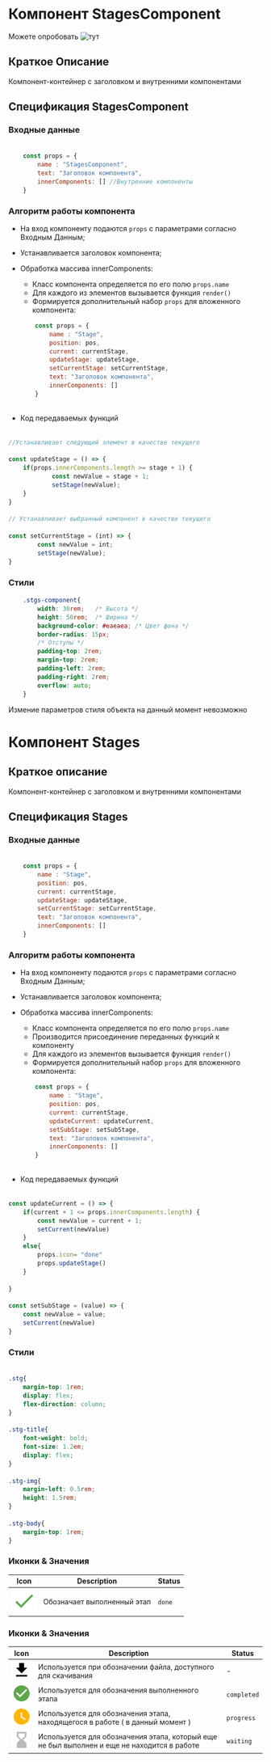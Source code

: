 # Компонент StagesComponent

Можете опробовать ![тут]("https://stagecomponent.herokuapp.com") 

## Краткое Описание 

Компонент-контейнер с заголовком и внутренними компонентами

## Спецификация StagesComponent


### Входные данные

```js

    const props = {
        name : "StagesComponent",
        text: "Заголовок компонента",
        innerComponents: [] //Внутренние компоненты
    }

```

### Алгоритм работы компонента

* На вход компоненту подаются `props` с параметрами согласно Входным Данным;
* Устанавливается заголовок компонента;
* Обработка массива innerComponents:
    * Класс компонента определяется по его полю `props.name`
    * Для каждого из элементов вызывается функция `render()`
    * Формируется дополнительный набор `props` для вложенного компонента:

    ```js
        const props = {
            name : "Stage",
            position: pos,
            current: currentStage,
            updateStage: updateStage,
            setCurrentStage: setCurrentStage,
            text: "Заголовок компонента",
            innerComponents: []
        }
     
    ```

* Код передаваемых функций

```js

//Устанавливает следующий элемент в качестве текущего

const updateStage = () => {
    if(props.innerComponents.length >= stage + 1) {
            const newValue = stage + 1;
            setStage(newValue);
    }
}

// Устанавливает выбранный компонент в качестве текущего

const setCurrentStage = (int) => {
        const newValue = int;
        setStage(newValue);
}


```

### Стили

```css
    .stgs-component{
        width: 30rem;   /* Высота */
        height: 50rem;  /* Ширина */
        background-color: #eaeaea; /* Цвет фона */
        border-radius: 15px;
        /* Отступы */
        padding-top: 2rem;
        margin-top: 2rem;
        padding-left: 2rem;
        padding-right: 2rem;
        overflow: auto;
    }
```

Измение параметров стиля объекта на данный момент невозможно


# Компонент Stages

## Краткое описание

Компонент-контейнер с заголовком и внутренними компонентами

## Спецификация Stages



### Входные данные

```js

    const props = {
        name : "Stage",
        position: pos,
        current: currentStage,
        updateStage: updateStage,
        setCurrentStage: setCurrentStage,
        text: "Заголовок компонента",
        innerComponents: []
    }

```

### Алгоритм работы компонента

* На вход компоненту подаются `props` с параметрами согласно Входным Данным;
* Устанавливается заголовок компонента;
* Обработка массива innerComponents:
    * Класс компонента определяется по его полю `props.name`
    * Производится присоединение переданных функций к компоненту
    * Для каждого из элементов вызывается функция `render()`
    * Формируется дополнительный набор `props` для вложенного компонента:

    ```js
        const props = {
            name : "Stage",
            position: pos,
            current: currentStage,
            updateCurrent: updateCurrent,
            setSubStage: setSubStage,
            text: "Заголовок компонента",
            innerComponents: []
        }
     
    ```
* Код передаваемых функций

```js

const updateCurrent = () => {
    if(current + 1 <= props.innerComponents.length) {
        const newValue = current + 1;
        setCurrent(newValue)
    }
    else{
        props.icon= "done"
        props.updateStage()
    }
    
}

const setSubStage = (value) => {
    const newValue = value;
    setCurrent(newValue)
}

```

### Стили

```css

.stg{
    margin-top: 1rem;
    display: flex;
    flex-direction: column;
}

.stg-title{
    font-weight: bold;
    font-size: 1.2em;
    display: flex;
}

.stg-img{
    margin-left: 0.5rem;
    height: 1.5rem;
}

.stg-body{
    margin-top: 1rem;
}

```

### Иконки & Значения 

| Icon | Description | Status |
| --- | --- | --- |
| ![done](https://github.com/sigarachi/stagescomponent/blob/master/public/resources/icons/done.svg) | Обозначает выполненный этап | `done` |



### Иконки & Значения 

| Icon | Description | Status |
| --- | --- | --- |
| ![download](https://github.com/sigarachi/stagescomponent/blob/master/public/resources/icons/download.svg) | Используется при обозначении файла, доступного для скачивания | - |
| ![check](https://github.com/sigarachi/stagescomponent/blob/master/public/resources/icons/completed.svg) | Используется для обозначения выполненного этапа | `completed` |
| ![in_progress](https://github.com/sigarachi/stagescomponent/blob/master/public/resources/icons/progress.svg) | Используется для обозначения этапа, находящегося в работе ( в данный момент ) | `progress` |
| ![wait](https://github.com/sigarachi/stagescomponent/blob/master/public/resources/icons/waiting.svg) | Используется для обозначения этапа, который еще не был выполнен и еще не находится в работе | `waiting` | 




